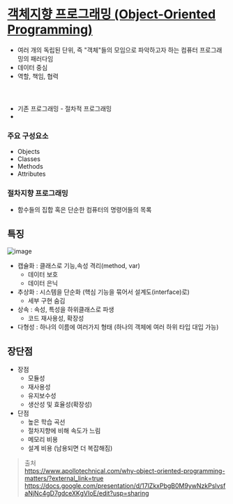 # [객체지향 프로그래밍 (Object-Oriented Programming)](https://ko.wikipedia.org/wiki/%EA%B0%9D%EC%B2%B4_%EC%A7%80%ED%96%A5_%ED%94%84%EB%A1%9C%EA%B7%B8%EB%9E%98%EB%B0%8D) 
- 여러 개의 독립된 단위, 즉 "객체"들의 모임으로 파악하고자 하는 컴퓨터 프로그래밍의 패러다임
- 데이터 중심
- 역할, 책임, 협력

<br>

### 
- 기존 프로그래밍 - 절차적 프로그래밍
- 

 ### 주요 구성요소
 - Objects
 - Classes
 - Methods
 - Attributes 


### 절차지향 프로그래밍
- 함수들의 집합 혹은 단순한 컴퓨터의 명령어들의 목록


## 특징

![image](https://github.com/hana2set/study/assets/97689567/08cff20b-555c-4411-bd9b-451ce3bf1d71)

- 캡슐화 : 클래스로 기능,속성 격리(method, var)
   - 데이터 보호
   - 데이터 은닉
- 추상화 : 시스템을 단순화 (핵심 기능을 묶어서 설계도(interface)로)
   - 세부 구현 숨김
- 상속   : 속성, 특성을 하위클래스로 파생
   - 코드 재사용성, 확장성
- 다형성 : 하나의 이름에 여러가지 형태 (하나의 객체에 여러 하위 타입 대입 가능)

## 장단점
- 장점
   - 모듈성
   - 재사용성
   - 유지보수성
   - 생산성 및 효율성(확장성)
- 단점
   - 높은 학습 곡선
   - 절차지향에 비해 속도가 느림
   - 메모리 비용
   - 설계 비용 (남용되면 더 복잡해짐)







> 출처  
https://www.apollotechnical.com/why-object-oriented-programming-matters/?external_link=true  
https://docs.google.com/presentation/d/17lZkxPbgB0M9ywNzkPslvsfaNjNc4gD7gdceXKgVIoE/edit?usp=sharing  